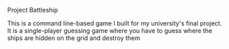 Project Battleship

This is a command line-based game I built for my university's final project. It is a single-player guessing game where you have to guess where the ships are hidden on the grid and destroy them
